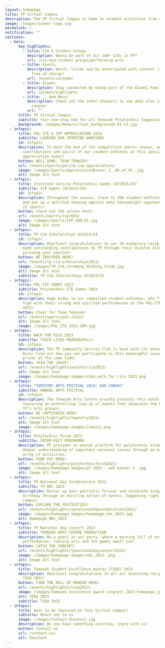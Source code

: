 ```yaml
---
layout: homepage
title: TP Virtual Campus
description: The TP Virtual Campus is home to student activities from all across TP!
image: /images/isomer-logo.svg
permalink: /
notification: ""
sections:
  - hero:
      key_highlights:
        - title: CCA & Student Groups
          description: Wanna be part of our 140+ CCAs in TP?
          url: /cca-and-student-groups/performing-arts
        - title: Events
          description: Watch, listen and be entertained with content created by TP,
            free-of-charge!
          url: /events/calendar
        - title: Alumni
          description: Stay connected by being part of the Alumni Family!
          url: /alumni/highlights
        - title: ...And More!
          description: Check out the other channels to see what else is happening around
            campus!
          url: ""
      title: TP Virtual Campus
      subtitle: Your one-stop hub for all Temasek Polytechnic happenings
      background: /images/Home/virtual_backgrounds-01-v3.jpg
  - infopic:
      title: POL-ITE & IVP APPRECIATION 2024
      subtitle: LAUDING OUR SPORTING WARRIORS
      id: infopic
      description: To mark the end of the competitive sports season, we celebrated the
        contributions and spirit of our student-athletes at this special
        appreciation event!
      button: WELL DONE, TEAM TEMASEK!
      url: /events/sports/polite-ivp-appreciation/
      image: /images/Sports/AppreciationDinner_1__80_of_92_.jpg
      alt: Image alt text
  - infopic:
      title: Institute-Varsity-Polytechnic Games (AY2023/24)
      subtitle: IVP Games (AY2023/24)
      id: infopic
      description: Throughout the season, close to 300 student-athletes gave their all
        and put up a spirited showing against many heavyweight opponents across
        22 sports!
      button: Check out the action here!
      url: /events/sports/ivp2024/
      image: /images/Sports/IVP_eDM_01.jpg
      alt: Image alt text
  - infopic:
      title: TP CCA Scholarships AY2023/24
      id: infopic
      description: Heartiest congratulations to our 30 exemplary recipients, who have
        made outstanding contributions to TP through their diverse CCAs. Keep
        pursuing your passion!
      button: BE INSPIRED HERE!
      url: /events/tp-cca-scholarships2023/
      image: /images/TP_CCA_Ceremony_Holding_Slide.jpg
      alt: Image alt text
      subtitle: TP CCA Scholarships AY2023/24
  - infopic:
      title: POL-ITE GAMES 2023
      subtitle: Polytechnic-ITE Games 2023
      id: infopic
      description: Huge kudos to our committed student-athletes, who flew the TP flag
        high with their strong and spirited performances at the POL-ITE Games
        2023!
      button: Cheer for Team Temasek!
      url: /events/sports/pol-ite23/
      alt: Image alt text
      image: /images/POL_ITE_2023_eDM.jpg
  - infopic:
      title: WALK FOR RICE 2023
      subtitle: TOUCH LIVES MEANINGFULLY
      id: infopic
      description: The TP Community Service Club is back with its annual Walk for
        Rice! Find out how you can participate in this meaningful cause and win
        prizes at the same time!
      button: JOIN THE CAUSE!
      url: /events/highlights/walkforrice2023/
      alt: Image alt text
      image: /images/homepage-images/sdaa_walk for rice 2023.png
  - infopic:
      title: "TAPESTRY ARTS FESTIVAL 2023: OUR CANVAS"
      subtitle: ANNUAL ARTS FESTIVAL
      id: infopic
      description: The Temasek Arts Centre proudly presents this month-long festival,
        featuring an enthralling line-up of events that showcases the best of
        TP’s arts groups!
      button: BE CAPTIVATED HERE!
      url: /events/highlights/tapestry2023/
      alt: Image alt text
      image: /images/homepage-images/1(main).png
  - infopic:
      title: Polytechnic Forum 2023
      subtitle: INTER-POLY PROGRAMME
      description: PF provides an annual platform for polytechnic students to gain a
        deeper understanding of important national issues through an eclectic
        array of activities.
      button: FIND OUT MORE!
      url: /events/highlights/polytechnicforum2023/
      image: /images/homepage-images/pf 2023 - web banner 3 .jpg
      alt: Image alt text
  - infopic:
      title: TP National Day Celebrations 2023
      subtitle: TP NDC 2023
      description: Muster up your patriotic fervour and celebrate Singapore’s 58th
        birthday through an exciting series of events, happening right on
        campus!
      button: EXPLORE THE FESTIVITIES!
      url: /events/highlights/tpnationaldaycelebrations2023/
      image: /images/homepage-images/homepage_ndc_2023.jpg
      alt: Homepage_NDC_2023
  - infopic:
      title: TP National Day Concert 2023
      subtitle: TEMASEK ARTS CENTRE PRODUCTION
      description: Be a guest at our party, where a morning full of enthralling
        performances, rousing acts and fun games await you!
      button: CATCH THE CONCERT!
      url: /events/highlights/tpnationaldayconcert2023/
      image: /images/homepage-images/ndc_2023 .png
      alt: Image alt text
  - infopic:
      title: Temasek Student Excellence Awards (TSEA) 2023
      description: Heartiest congratulations to all our deserving recipients of the
        TSEA 2023!
      button: FIND THE ROLL OF HONOUR HERE!
      url: /events/highlights/tsea2023/
      image: /images/temasek excellence award congrats_2023_homepage.jpg
      alt: TSEA 2023
      subtitle: TSEA 2023
  - infopic:
      title: Want to be featured on this Virtual Campus?
      subtitle: Reach out to us
      image: /images/Contact-Shoutout.jpg
      description: Do you have something exciting, share with us!
      button: Contact us
      url: /contact-us/
      alt: Shoutout
---
```

